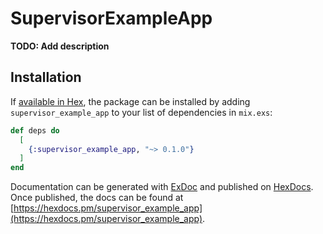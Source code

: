 # SupervisorExampleApp

**TODO: Add description**

## Installation

If [available in Hex](https://hex.pm/docs/publish), the package can be installed
by adding `supervisor_example_app` to your list of dependencies in `mix.exs`:

```elixir
def deps do
  [
    {:supervisor_example_app, "~> 0.1.0"}
  ]
end
```

Documentation can be generated with [ExDoc](https://github.com/elixir-lang/ex_doc)
and published on [HexDocs](https://hexdocs.pm). Once published, the docs can
be found at [https://hexdocs.pm/supervisor_example_app](https://hexdocs.pm/supervisor_example_app).

